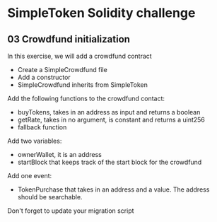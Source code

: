 # SimpleToken Solidity challenge

## 03 Crowdfund initialization

In this exercise, we will add a crowdfund contract

- Create a SimpleCrowdfund file
- Add a constructor
- SimpleCrowdfund inherits from SimpleToken

Add the following functions to the crowdfund contact:

- buyTokens, takes in an address as input and returns a boolean
- getRate, takes in no argument, is constant and returns a uint256
- fallback function

Add two variables:

- ownerWallet, it is an address
- startBlock that keeps track of the start block for the crowdfund

Add one event:

- TokenPurchase that takes in an address and a value. The address should be searchable.

Don't forget to update your migration script
